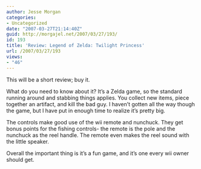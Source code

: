 ```yaml
---
author: Jesse Morgan
categories:
- Uncategorized
date: "2007-03-27T21:14:40Z"
guid: http://morgajel.net/2007/03/27/193/
id: 193
title: 'Review: Legend of Zelda: Twilight Princess'
url: /2007/03/27/193
views:
- "46"
---
```


This will be a short review; buy it.

What do you need to know about it? It’s a Zelda game, so the standard running around and stabbing things applies. You collect new items, piece together an artifact, and kill the bad guy. I haven’t gotten all the way though the game, but I have put in enough time to realize it’s pretty big.

The controls make good use of the wii remote and nunchuck. They get bonus points for the fishing controls- the remote is the pole and the nunchuck as the reel handle. The remote even makes the reel sound with the little speaker.

Overall the important thing is it’s a fun game, and it’s one every wii owner should get.